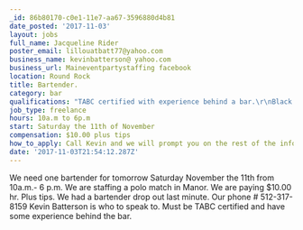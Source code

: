 ```yaml
---
_id: 86b80170-c0e1-11e7-aa67-3596880d4b81
date_posted: '2017-11-03'
layout: jobs
full_name: Jacqueline Rider
poster_email: lillouatbatt77@yahoo.com
business_name: kevinbatterson@ yahoo.com
business_url: Maineventpartystaffing facebook
location: Round Rock
title: Bartender.
category: bar
qualifications: "TABC certified with experience behind a bar.\r\nBlack shirt shorts are okay. A way to get to there will be necessary."
job_type: freelance
hours: 10a.m to 6p.m
start: Saturday the 11th of November
compensation: $10.00 plus tips
how_to_apply: Call Kevin and we will prompt you on the rest of the information.
date: '2017-11-03T21:54:12.287Z'
---
```

We need one bartender for tomorrow Saturday November the 11th from 10a.m.- 6 p.m. We are staffing a polo match in Manor. We are paying $10.00 hr. Plus tips. We had a bartender drop out last minute.
 Our phone # 512-317-8159 Kevin Batterson is who to speak to. Must be TABC certified and have some experience behind the bar.
